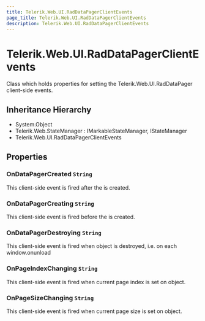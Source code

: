 ```yaml
---
title: Telerik.Web.UI.RadDataPagerClientEvents
page_title: Telerik.Web.UI.RadDataPagerClientEvents
description: Telerik.Web.UI.RadDataPagerClientEvents
---
```


# Telerik.Web.UI.RadDataPagerClientEvents

Class which holds properties for setting the Telerik.Web.UI.RadDataPager client-side events.

## Inheritance Hierarchy

* System.Object
* Telerik.Web.StateManager : IMarkableStateManager, IStateManager
* Telerik.Web.UI.RadDataPagerClientEvents

## Properties

###  OnDataPagerCreated `String`

This client-side event is fired after the
             is created.

###  OnDataPagerCreating `String`

This client-side event is fired before the
             is created.

###  OnDataPagerDestroying `String`

This client-side event is fired when  object is
            destroyed, i.e. on each window.onunload

###  OnPageIndexChanging `String`

This client-side event is fired when current page index is set on
             object.

###  OnPageSizeChanging `String`

This client-side event is fired when current page size is set on
             object.


